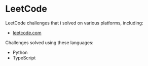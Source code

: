 # LeetCode

LeetCode challenges that i solved on various platforms, including:
- [leetcode.com](https://leetcode.com)

Challenges solved using these languages:
- Python
- TypeScript


